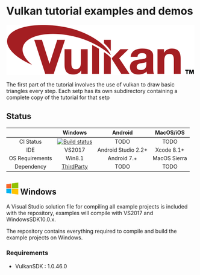Vulkan tutorial examples and demos
===============
![vulkan_logo](Docs/assets/vulkanlogo.png)

The first part of the tutorial involves the use of vulkan to draw basic triangles every step. Each setp has its own subdirectory containing a complete copy of the tutorial for that setp

## Status
| | Windows | Android | MacOS/iOS |
|:---:|:---:|:---:|:---:|
|CI Status|[![Build status](https://ci.appveyor.com/api/projects/status/994t283721pa8fo8/branch/master?svg=true)](https://ci.appveyor.com/project/heitaoflower/vulkan-tutorial/branch/master)|TODO |TODO|
|IDE| VS2017 | Android Studio 2.2+| Xcode 8.1+ |
|OS Requirements| Win8.1 | Android 7.+| MacOS Sierra |
|Dependency| [ThirdParty](https://github.com/heitaoflower/vulkan-tutorial-3rdparty) | TODO | TODO |

## <img src="Docs/assets/windowslogo.png" alt="" height="32px"> Windows
A Visual Studio solution file for compiling all example projects is included with the repository, examples will compile with VS2017 and WindowsSDK10.0.x.

The repository contains everything required to compile and build the example projects on Windows.

### Requirements
* VulkanSDK : 1.0.46.0
